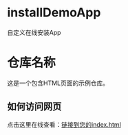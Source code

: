 # installDemoApp
自定义在线安装App

# 仓库名称
这是一个包含HTML页面的示例仓库。
 
## 如何访问网页
点击这里在线查看：[链接到您的index.html](https://htmlpreview.github.io/?https://github.com/wumeixia/installDemoApp/blob/main/index.html)
